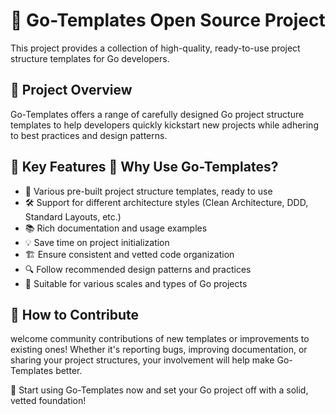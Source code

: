 # 🎉 Go-Templates Open Source Project

This project provides a collection of high-quality, ready-to-use project structure templates for Go developers.

## 📌 Project Overview

Go-Templates offers a range of carefully designed Go project structure templates to help developers quickly kickstart new projects while adhering to best practices and design patterns.

## 🌟 Key Features 🤔 Why Use Go-Templates?
- 🚀 Various pre-built project structure templates, ready to use
- 🛠 Support for different architecture styles (Clean Architecture, DDD, Standard Layouts, etc.)
- 📚 Rich documentation and usage examples
- 💡 Save time on project initialization
- 🏗 Ensure consistent and vetted code organization
- 🔍 Follow recommended design patterns and practices
- 🚦 Suitable for various scales and types of Go projects

## 🤝 How to Contribute

welcome community contributions of new templates or improvements to existing ones! Whether it's reporting bugs, improving documentation, or sharing your project structures, your involvement will help make Go-Templates better.

🚀 Start using Go-Templates now and set your Go project off with a solid, vetted foundation!
